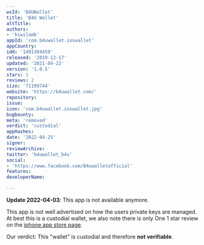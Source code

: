 ```yaml
---
wsId: 'B4UWallet'
title: 'B4U Wallet'
altTitle: 
authors:
- 'kiwilamb'
appId: 'com.b4uwallet.ioswallet'
appCountry: 
idd: '1491304459'
released: '2019-12-17'
updated: '2021-04-22'
version: '1.0.5'
stars: 1
reviews: 2
size: '71199744'
website: 'https://b4uwallet.com/'
repository: 
issue: 
icon: 'com.b4uwallet.ioswallet.jpg'
bugbounty: 
meta: 'removed'
verdict: 'custodial'
appHashes: 
date: '2022-04-25'
signer: 
reviewArchive: 
twitter: 'b4uwallet_b4u'
social:
- 'https://www.facebook.com/B4uwalletofficial'
features: 
developerName: 

---
```


**Update 2022-04-03**: This app is not available anymore.

This app is not well advertised on how the users private keys are managed.
At best this is a custodial wallet, we also note there is only One 1 star review on the [iphone app store page](https://apps.apple.com/us/app/b4u-wallet/id1491304459?ls=1).

Our verdict: This "wallet" is custodial and therefore **not verifiable**.
